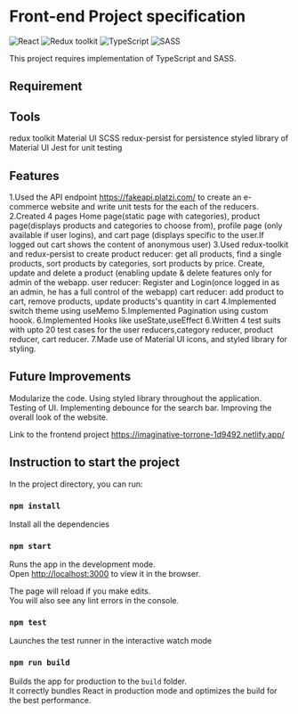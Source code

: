 # Front-end Project specification

![React](https://img.shields.io/badge/React-v.18-blue)
![Redux toolkit](https://img.shields.io/badge/Redux-v.1.9-purple)
![TypeScript](https://img.shields.io/badge/TypeScript-v.4.9-green)
![SASS](https://img.shields.io/badge/SASS-v.4.9-hotpink)

This project requires implementation of TypeScript and SASS.

## Requirement

## Tools 
redux toolkit
Material UI
SCSS
redux-persist for persistence
styled library of Material UI
Jest for unit testing

## Features

1.Used the API endpoint https://fakeapi.platzi.com/ to create an e-commerce website and write unit tests for the each of the reducers.
2.Created  4 pages Home page(static page with categories), product page(displays products and categories to choose from), profile page (only available if user logins), and cart page (displays specific to the user.If logged out cart shows the content of anonymous user)
3.Used redux-toolkit and redux-persist to create 
product reducer: get all products, find a single products, sort products by categories, sort products by price. Create, update and delete a product (enabling update & delete features only for admin of the webapp.
user reducer: Register and Login(once logged in as an admin, he has a full control of the webapp)
cart reducer: add product to cart, remove products, update products's quantity in cart
4.Implemented switch theme using useMemo
5.Implemented Pagination using custom hoook.
6.Implemented Hooks like useState,useEffect
6.Written 4 test suits with upto 20 test cases for the user reducers,category reducer, product reducer, cart reducer.
7.Made use of Material UI icons, and styled library for styling.
## Future Improvements
Modularize the code.
Using styled library throughout the application.
Testing of UI.
Implementing debounce for the search bar.
Improving the overall look of the website.

Link to the frontend project https://imaginative-torrone-1d9492.netlify.app/
## Instruction to start the project

In the project directory, you can run:

### `npm install`

Install all the dependencies

### `npm start`

Runs the app in the development mode.\
Open [http://localhost:3000](http://localhost:3000) to view it in the browser.

The page will reload if you make edits.\
You will also see any lint errors in the console.

### `npm test`

Launches the test runner in the interactive watch mode

### `npm run build`

Builds the app for production to the `build` folder.\
It correctly bundles React in production mode and optimizes the build for the best performance.
